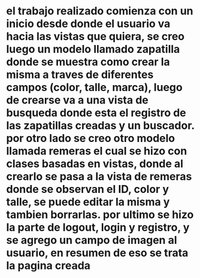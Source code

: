 # el trabajo realizado comienza con un inicio desde donde el usuario va hacia las vistas que quiera, se creo luego un modelo llamado zapatilla donde se muestra como crear la misma a traves de diferentes campos (color, talle, marca), luego de crearse va a una vista de busqueda donde esta el registro de las zapatillas creadas y un buscador. por otro lado se creo otro modelo llamada remeras el cual se hizo con clases basadas en vistas, donde al crearlo se pasa a la vista de remeras donde se observan el ID, color y talle, se puede editar la misma y tambien borrarlas. por ultimo se hizo la parte de logout, login y registro, y se agrego un campo de imagen al usuario, en resumen de eso se trata la pagina creada
